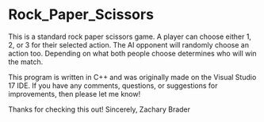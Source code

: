 # Rock_Paper_Scissors

This is a standard rock paper scissors game.
A player can choose either 1, 2, or 3 for their selected action. 
The AI opponent will randomly choose an action too. 
Depending on what both people choose determines who will win the match.

This program is written in C++ and was originally made on the Visual Studio 17 IDE.
If you have any comments, questions, or suggestions for improvements, then please let me know! 

Thanks for checking this out!
Sincerely,
Zachary Brader
